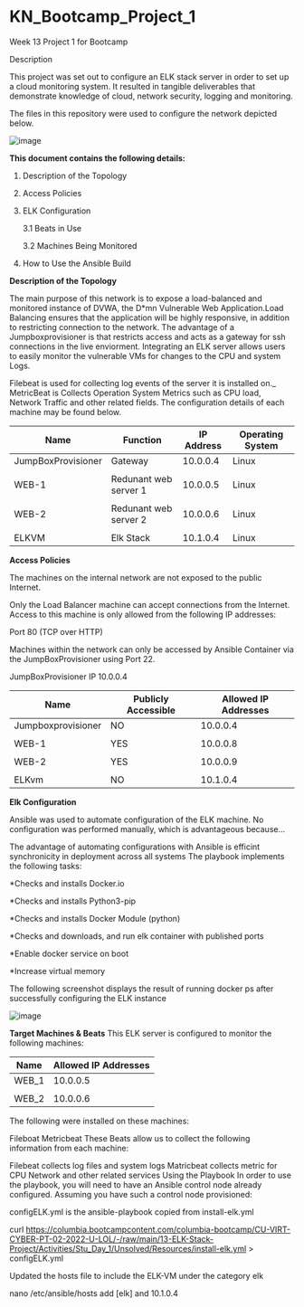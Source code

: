 # KN_Bootcamp_Project_1

Week 13 Project 1 for Bootcamp

Description

This project was set out to configure an ELK stack server in order to set up a cloud monitoring system. It resulted in tangible deliverables that demonstrate knowledge of cloud, network security, logging and monitoring. 

The files in this repository were used to configure the network depicted below.

![image](https://user-images.githubusercontent.com/72707835/170837555-d3f0f683-4b6c-4dfb-9eec-6ca123393aed.png)

**This document contains the following details:**

1. Description of the Topology

2. Access Policies

3. ELK Configuration

	3.1 Beats in Use

	3.2 Machines Being Monitored

4. How to Use the Ansible Build


**Description of the Topology**

The main purpose of this network is to expose a load-balanced and monitored instance of DVWA, the D*mn Vulnerable Web Application.Load Balancing ensures that the application will be highly responsive, in addition to restricting connection to the network. The advantage of a Jumpboxprovisioner is that restricts access and acts as a gateway for ssh connections in the live enviorment.
Integrating an ELK server allows users to easily monitor the vulnerable VMs for changes to the CPU and system Logs.

Filebeat is used for collecting log events of the server it is installed on._
MetricBeat is Collects Operation System Metrics such as CPU load, Network Traffic and other related fields.
The configuration details of each machine may be found below.




|Name		     |Function		        |IP Address	|Operating System|
|--------------------|--------------------------|---------------|----------------|
|JumpBoxProvisioner  |Gateway		        |10.0.0.4	|Linux           |
|                    |                          |               |                |
|WEB-1		     |Redunant web server 1	|10.0.0.5	|Linux           |
|                    |                          |               |                |
|WEB-2		     |Redunant web server 2	|10.0.0.6	|Linux           |
|                    |                          |               |                |
|ELKVM               |Elk Stack	                |10.1.0.4	|Linux           |

****Access Policies****

The machines on the internal network are not exposed to the public Internet.

Only the Load Balancer machine can accept connections from the Internet. Access to this machine is only allowed from the following IP addresses:

Port 80 (TCP over HTTP)

Machines within the network can only be accessed by Ansible Container via the JumpBoxProvisioner using Port 22.

JumpBoxProvisioner IP 10.0.0.4

|Name	            |Publicly Accessible| Allowed IP Addresses
|-------------------|-------------------|---------------------------
|Jumpboxprovisioner |     NO	        |   10.0.0.4
|                   |                   |
|WEB-1	            |     YES           |   10.0.0.8
|                   |                   |
|WEB-2	            |     YES	        |   10.0.0.9
|	            |                   |
|ELKvm	            |     NO	        |   10.1.0.4


****Elk Configuration****

Ansible was used to automate configuration of the ELK machine. No configuration was performed manually, which is advantageous because...

The advantage of automating configurations with Ansible is efficint synchronicity in deployment across all systems
The playbook implements the following tasks:

*Checks and installs Docker.io

*Checks and installs Python3-pip

*Checks and installs Docker Module (python)

*Checks and downloads, and run elk container with published ports

*Enable docker service on boot

*Increase virtual memory

The following screenshot displays the result of running docker ps after successfully configuring the ELK instance

![image](https://user-images.githubusercontent.com/72707835/170845238-9569838a-cd72-44d2-824f-e6616d801fa5.png)

****Target Machines & Beats****
This ELK server is configured to monitor the following machines:

|Name	|Allowed IP Addresses|
|-------|---------------------|
|WEB_1	|10.0.0.5
|       |
|WEB_2	|10.0.0.6


The following were installed  on these machines:

Fileboat
Metricbeat
These Beats allow us to collect the following information from each machine:

Filebeat collects log files and system logs
Matricbeat collects metric for CPU Network and other related services
Using the Playbook
In order to use the playbook, you will need to have an Ansible control node already configured. Assuming you have such a control node provisioned:

configELK.yml is the ansible-playbook copied from install-elk.yml

curl https://columbia.bootcampcontent.com/columbia-bootcamp/CU-VIRT-CYBER-PT-02-2022-U-LOL/-/raw/main/13-ELK-Stack-Project/Activities/Stu_Day_1/Unsolved/Resources/install-elk.yml > configELK.yml

Updated the hosts file to include the ELK-VM under the category elk

nano /etc/ansible/hosts add [elk] and 10.1.0.4



